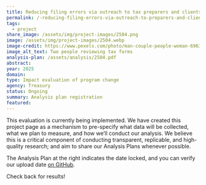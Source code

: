 ```yaml
---
title: Reducing filing errors via outreach to tax preparers and clients
permalink: /-reducing-filing-errors-via-outreach-to-preparers-and-clients/
tags:
  - project
share_image: /assets/img/project-images/2504.png
image: /assets/img/project-images/2504.webp
image-credit: https://www.pexels.com/photo/man-couple-people-woman-6963909/
image_alt_text: Two people reviewing tax forms
analysis-plan: /assets/analysis/2504.pdf
abstract:
year: 2025
domain:
type: Impact evaluation of program change
agency: Treasury
status: Ongoing
summary: Analysis plan registration
featured:
---
```


This evaluation is currently being implemented. We have created this project page as a mechanism to pre-specify what data will be collected, what we plan to measure, and how we’ll conduct our analysis. We believe this is a critical component of conducting transparent, replicable, and high-quality research; and aim to share our Analysis Plans whenever possible.

The Analysis Plan at the right indicates the date locked, and you can verify our upload date <a class="usa-link usa-link--external" href="https://github.com/gsa-oes/office-of-evaluation-sciences/commits/master/assets/analysis/2503.pdf">on GitHub</a>.

Check back for results!
